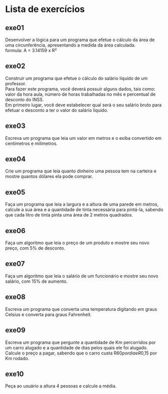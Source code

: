 # Lista de exercícios

## exe01
Desenvolver a lógica para um programa que efetue o cálculo da área de uma circunferência, apresentando a medida da área calculada.  
formula: A = 3.14159 x R²

## exe02
Construir um programa que efetue o cálculo do salário líquido de um professor.   
Para fazer este programa, você deverá possuir alguns dados, tais como: valor da hora aula, número de horas trabalhadas no mês e percentual de desconto do INSS.   
Em primeiro lugar, você deve estabelecer qual será o seu salário bruto para efetuar o desconto a ter o valor do salário líquido.

## exe03
Escreva um programa que leia um valor em metros e o exiba convertido em centímetros e milímetros.

## exe04
Crie um programa que leia quanto dinheiro uma pessoa tem na carteira e mostre quantos dólares ela pode comprar.

## exe05
Faça um programa que leia a largura e a altura de uma parede em metros, calcule a sua área e a quantidade de tinta necessária para pintá-la, sabendo que cada litro de tinta pinta uma área de 2 metros quadrados.

## exe06
Faça um algoritmo que leia o preço de um produto e mostre seu novo preço, com 5% de desconto.

## exe07
Faça um algoritmo que leia o salário de um funcionário e mostre seu novo salário, com 15% de aumento.

## exe08
Escreva um programa que converta uma temperatura digitando em graus Celsius e converta para graus Fahrenheit.

## exe09
Escreva um programa que pergunte a quantidade de Km percorridos por um carro alugado e a quantidade de dias pelos quais ele foi alugado.   
Calcule o preço a pagar, sabendo que o carro custa R$60 por dia e R$0,15 por Km rodado.

## exe10
Peça ao usuário a altura 4 pessoas e calcule a média.
